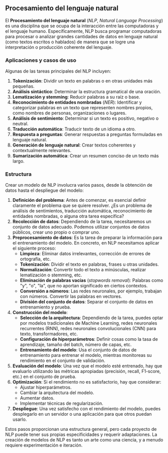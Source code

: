## Procesamiento del lenguaje natural

El **Procesamiento del lenguaje natural** (*NLP*, *Natural Language Processing*) es una disciplina que se ocupa de la interacción entre las computadoras y el lenguaje humano. Específicamente, NLP busca programar computadoras para procesar o analizar grandes cantidades de datos en lenguaje natural (como textos escritos o hablados) de manera que se logre una interpretación o producción coherente del lenguaje.

### Aplicaciones y casos de uso

Algunas de las tareas principales del NLP incluyen:

1. **Tokenización**: Dividir un texto en palabras o en otras unidades más pequeñas.
2. **Análisis sintáctico**: Determinar la estructura gramatical de una oración.
3. **Lematización y stemming**: Reducir palabras a su raíz o base.
4. **Reconocimiento de entidades nombradas** (*NER*): Identificar y categorizar palabras en un texto que representen nombres propios, como nombres de personas, organizaciones o lugares.
5. **Análisis de sentimiento**: Determinar si un texto es positivo, negativo o neutral.
6. **Traducción automática**: Traducir texto de un idioma a otro.
7. **Respuesta a preguntas**: Generar respuestas a preguntas formuladas en lenguaje natural.
8. **Generación de lenguaje natural**: Crear textos coherentes y contextualmente relevantes.
9. **Sumarización automática**: Crear un resumen conciso de un texto más largo.

### Estructura

Crear un modelo de NLP involucra varios pasos, desde la obtención de datos hasta el despliegue del modelo:

1. **Definición del problema**: Antes de comenzar, es esencial definir claramente el problema que se quiere resolver. ¿Es un problema de análisis de sentimientos, traducción automática, reconocimiento de entidades nombradas, o alguna otra tarea específica?
2. **Recolección de datos**: Dependiendo de la tarea, necesitaremos un conjunto de datos adecuado. Podemos utilizar conjuntos de datos públicos, crear uno propio o comprar uno.
3. **Preprocesamiento de datos**: Es la tarea de preparar la información para el entrenamiento del modelo. En concreto, en NLP necesitamos aplicar el siguiente proceso:
    - **Limpieza**: Eliminar datos irrelevantes, corrección de errores de ortografía, etc.
    - **Tokenización**: Dividir el texto en palabras, frases u otras unidades.
    - **Normalización**: Convertir todo el texto a minúsculas, realizar lematización o stemming, etc.
    - **Eliminación de palabras vacías** (*stopwords removal*): Palabras como "y", "o", "la", que no aportan significado en ciertos contextos.
    - **Conversión a números**: Las redes neuronales, por ejemplo, trabajan con números. Convertir las palabras en vectores.
    - **División del conjunto de datos**: Separar el conjunto de datos en entrenamiento y prueba.
4. **Construcción del modelo**:
    - **Selección de la arquitectura**: Dependiendo de la tarea, puedes optar por modelos tradicionales de Machine Learning, redes neuronales recurrentes (RNN), redes neuronales convolucionales (CNN) para texto, transformadores, etc.
    - **Configuración de hiperparámetros**: Definir cosas como la tasa de aprendizaje, tamaño del batch, número de capas, etc.
    - **Entrenamiento del modelo**: Usa el conjunto de datos de entrenamiento para entrenar el modelo, mientras monitoreas su rendimiento en el conjunto de validación.
5. **Evaluación del modelo**: Una vez que el modelo esté entrenado, hay que evaluarlo utilizando las métricas apropiadas (precisión, recall, F1-score, etc.) en el conjunto de prueba.
6. **Optimización**: Si el rendimiento no es satisfactorio, hay que considerar:
    - Ajustar hiperparámetros.
    - Cambiar la arquitectura del modelo.
    - Aumentar datos.
    - Implementar técnicas de regularización.
7. **Despliegue**: Una vez satisfecho con el rendimiento del modelo, puedes desplegarlo en un servidor o una aplicación para que otros puedan usarlo.

Estos pasos proporcionan una estructura general, pero cada proyecto de NLP puede tener sus propias especificidades y requerir adaptaciones. La creación de modelos de NLP es tanto un arte como una ciencia, y a menudo requiere experimentación e iteración.